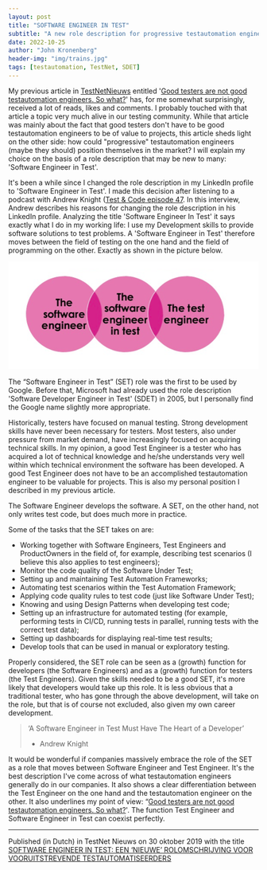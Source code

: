 ```yaml
---
layout: post
title: "SOFTWARE ENGINEER IN TEST"
subtitle: "A new role description for progressive testautomation engineers"
date: 2022-10-25
author: "John Kronenberg"
header-img: "img/trains.jpg"
tags: [testautomation, TestNet, SDET]
---
```


My previous article in [TestNetNieuws](https://www.testnet.org/nieuwsmagazine/) entitled '[Good testers are not good testautomation engineers. So what?](https://www.testautomate-it.com/2022/10/23/goodtesters/)' has, for me somewhat surprisingly, received a lot of reads, likes and comments. I probably touched with that article a topic very much alive in our testing community. While that article was mainly about the fact that good testers don't have to be good testautomation engineers to be of value to projects, this article sheds light on the other side: how could "progressive" testautomation engineers (maybe they should) position themselves in the market? I will explain my choice on the basis of a role description that may be new to many: 'Software Engineer in Test'.

It's been a while since I changed the role description in my LinkedIn profile to 'Software Engineer in Test'. I made this decision after listening to a podcast with Andrew Knight ([Test & Code episode 47](https://testandcode.com/47). In this interview, Andrew describes his reasons for changing the role description in his LinkedIn profile. Analyzing the title 'Software Engineer In Test' it says exactly what I do in my working life: I use my Development skills to provide software solutions to test problems. A 'Software Engineer in Test' therefore moves between the field of testing on the one hand and the field of programming on the other. Exactly as shown in the picture below.

![software developer in test](/img/softwareengineertest.png)

The “Software Engineer in Test” (SET) role was the first to be used by Google. Before that, Microsoft had already used the role description 'Software Developer Engineer in Test' (SDET) in 2005, but I personally find the Google name slightly more appropriate.

Historically, testers have focused on manual testing. Strong development skills have never been necessary for testers. Most testers, also under pressure from market demand, have increasingly focused on acquiring technical skills. In my opinion, a good Test Engineer is a tester who has acquired a lot of technical knowledge and he/she understands very well within which technical environment the software has been developed. A good Test Engineer does not have to be an accomplished testautomation engineer to be valuable for projects. This is also my personal position I described in my previous article.

The Software Engineer develops the software. A SET, on the other hand, not only writes test code, but does much more in practice.

Some of the tasks that the SET takes on are:
- Working together with Software Engineers, Test Engineers and ProductOwners in the field of, for example, describing test scenarios (I believe this also applies to test engineers);
- Monitor the code quality of the Software Under Test;
- Setting up and maintaining Test Automation Frameworks;
- Automating test scenarios within the Test Automation Framework;
- Applying code quality rules to test code (just like Software Under Test);
- Knowing and using Design Patterns when developing test code;
- Setting up an infrastructure for automated testing (for example, performing tests in CI/CD, running tests in parallel, running tests with the correct test data);
- Setting up dashboards for displaying real-time test results;
- Develop tools that can be used in manual or exploratory testing.

Properly considered, the SET role can be seen as a (growth) function for developers (the Software Engineers) and as a (growth) function for testers (the Test Engineers). Given the skills needed to be a good SET, it's more likely that developers would take up this role. It is less obvious that a traditional tester, who has gone through the above development, will take on the role, but that is of course not excluded, also given my own career development.

>‘A Software Engineer in Test Must Have The Heart of a Developer’
>- Andrew Knight

It would be wonderful if companies massively embrace the role of the SET as a role that moves between Software Engineer and Test Engineer. It's the best description I've come across of what testautomation engineers generally do in our companies. It also shows a clear differentiation between the Test Engineer on the one hand and the testautomation engineer on the other. It also underlines my point of view: “[Good testers are not good testautomation engineers. So what?](https://www.testautomate-it.com/2022/10/23/goodtesters/)'. The function Test Engineer and Software Engineer in Test can coexist perfectly.

---

Published (in Dutch) in TestNet Nieuws on 30 oktober 2019 with the title [SOFTWARE ENGINEER IN TEST: EEN ‘NIEUWE’ ROLOMSCHRIJVING VOOR VOORUITSTREVENDE TESTAUTOMATISEERDERS](https://www.testnet.org/artikelen/software-engineer-in-test-een-nieuwe-rolomschrijving-voor-vooruitstrevende-testautomatiseerders/)